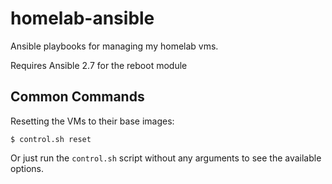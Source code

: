 # homelab-ansible
Ansible playbooks for managing my homelab vms.

Requires Ansible 2.7 for the reboot module

## Common Commands

Resetting the VMs to their base images:

```
$ control.sh reset
```

Or just run the `control.sh` script without any arguments to see the available options.

